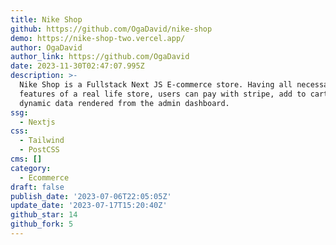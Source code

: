 ```yaml
---
title: Nike Shop
github: https://github.com/OgaDavid/nike-shop
demo: https://nike-shop-two.vercel.app/
author: OgaDavid
author_link: https://github.com/OgaDavid
date: 2023-11-30T02:47:07.995Z
description: >-
  Nike Shop is a Fullstack Next JS E-commerce store. Having all necessary
  features of a real life store, users can pay with stripe, add to cart and view
  dynamic data rendered from the admin dashboard.
ssg:
  - Nextjs
css:
  - Tailwind
  - PostCSS
cms: []
category:
  - Ecommerce
draft: false
publish_date: '2023-07-06T22:05:05Z'
update_date: '2023-07-17T15:20:40Z'
github_star: 14
github_fork: 5
---
```

